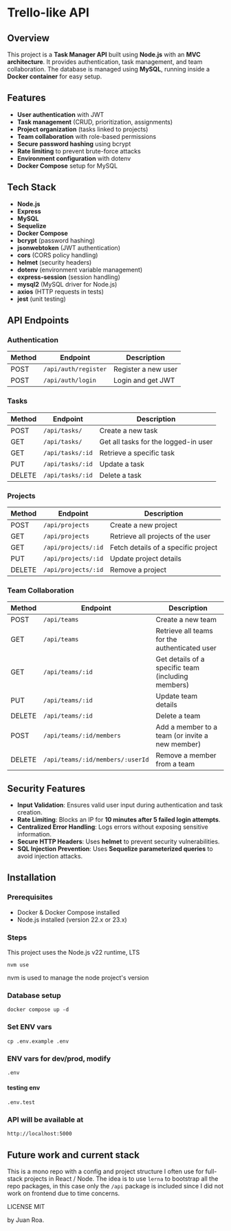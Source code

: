 # Trello-like API

## Overview

This project is a **Task Manager API** built using **Node.js** with an **MVC architecture**. It provides authentication, task management, and team collaboration. The database is managed using **MySQL**, running inside a **Docker container** for easy setup.

## Features

- **User authentication** with JWT  
- **Task management** (CRUD, prioritization, assignments)  
- **Project organization** (tasks linked to projects)  
- **Team collaboration** with role-based permissions  
- **Secure password hashing** using bcrypt  
- **Rate limiting** to prevent brute-force attacks  
- **Environment configuration** with dotenv  
- **Docker Compose** setup for MySQL  

## Tech Stack

- **Node.js**
- **Express**
- **MySQL**
- **Sequelize**
- **Docker Compose**
- **bcrypt** (password hashing)
- **jsonwebtoken** (JWT authentication)
- **cors** (CORS policy handling)
- **helmet** (security headers)
- **dotenv** (environment variable management)
- **express-session** (session handling)
- **mysql2** (MySQL driver for Node.js)
- **axios** (HTTP requests in tests)
- **jest** (unit testing)

## API Endpoints

### Authentication

| Method | Endpoint           | Description       |
|--------|-------------------|-------------------|
| POST   | `/api/auth/register` | Register a new user |
| POST   | `/api/auth/login`    | Login and get JWT |

### Tasks

| Method | Endpoint           | Description                      |
|--------|-------------------|----------------------------------|
| POST   | `/api/tasks/`      | Create a new task               |
| GET    | `/api/tasks/`      | Get all tasks for the logged-in user |
| GET    | `/api/tasks/:id`   | Retrieve a specific task        |
| PUT    | `/api/tasks/:id`   | Update a task                   |
| DELETE | `/api/tasks/:id`   | Delete a task                   |

### Projects

| Method | Endpoint         | Description                                |
|--------|-----------------|--------------------------------------------|
| POST   | `/api/projects`  | Create a new project                      |
| GET    | `/api/projects`  | Retrieve all projects of the user         |
| GET    | `/api/projects/:id` | Fetch details of a specific project  |
| PUT    | `/api/projects/:id` | Update project details               |
| DELETE | `/api/projects/:id` | Remove a project                     |

### Team Collaboration

| Method | Endpoint                         | Description                                              |
|--------|----------------------------------|---------------------------------------------------------|
| POST   | `/api/teams`                     | Create a new team                                        |
| GET    | `/api/teams`                     | Retrieve all teams for the authenticated user           |
| GET    | `/api/teams/:id`                 | Get details of a specific team (including members)      |
| PUT    | `/api/teams/:id`                 | Update team details                                      |
| DELETE | `/api/teams/:id`                 | Delete a team                                            |
| POST   | `/api/teams/:id/members`         | Add a member to a team (or invite a new member)         |
| DELETE | `/api/teams/:id/members/:userId` | Remove a member from a team                              |

## Security Features

- **Input Validation**: Ensures valid user input during authentication and task creation.  
- **Rate Limiting**: Blocks an IP for **10 minutes after 5 failed login attempts**.  
- **Centralized Error Handling**: Logs errors without exposing sensitive information.  
- **Secure HTTP Headers**: Uses **helmet** to prevent security vulnerabilities.  
- **SQL Injection Prevention**: Uses **Sequelize parameterized queries** to avoid injection attacks.  

## Installation

### Prerequisites

- Docker & Docker Compose installed  
- Node.js installed (version 22.x or 23.x)

### Steps

This project uses the Node.js v22 runtime, LTS

`nvm use`

nvm is used to manage the node project's version

### Database setup

`docker compose up -d`

### Set ENV vars

`cp .env.example .env`

### ENV vars for dev/prod, modify

`.env`

#### testing env

`.env.test`

### API will be available at

`http://localhost:5000`

## Future work and current stack

This is a mono repo with a config and project structure I often use for full-stack projects in React / Node.
The idea is to use `lerna` to bootstrap all the repo packages, in this case only the `/api` package is included since I did not work on frontend due to time concerns.

LICENSE MIT

by Juan Roa.
